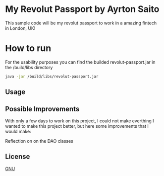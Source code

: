 # My Revolut Passport by Ayrton Saito
This sample code will be my revolut passport to work in a amazing fintech in London, UK!

# How to run
For the usability purposes you can find the builded revolut-passport.jar in the /build/libs directory

```bash
java -jar /build/libs/revolut-passport.jar
```

## Usage

## Possible Improvements
With only a few days to work on this project, I could not make everthing I wanted to make this project better, but here some improvements that I would make:

Reflection on on the DAO classes

## License
[GNU](https://www.gnu.org/licenses/gpl-3.0.pt-br.html)